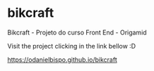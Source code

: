 # bikcraft
Bikcraft - Projeto do curso Front End - Origamid


Visit the project clicking in the link bellow :D

https://odanielbispo.github.io/bikcraft

